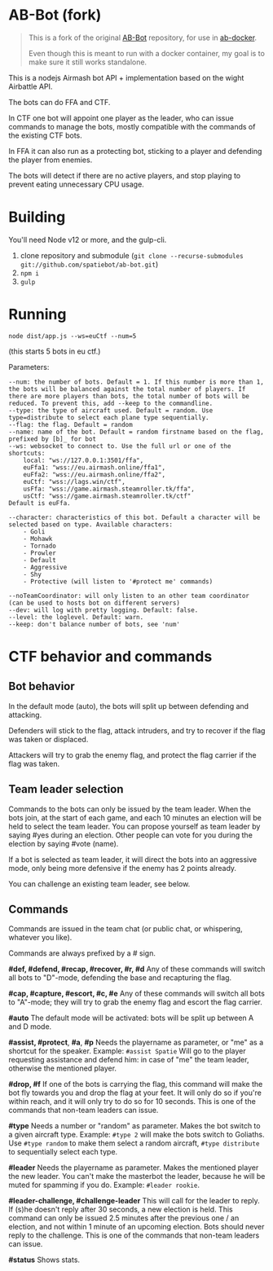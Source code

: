 # AB-Bot (fork)

> This is a fork of the original [AB-Bot](https://github.com/spatiebot/ab-bot) repository, for use in [ab-docker](https://github.com/parsehex/ab-docker).
>
> Even though this is meant to run with a docker container, my goal is to make sure it still works standalone.

This is a nodejs Airmash bot API + implementation based on the wight Airbattle API.

The bots can do FFA and CTF.

In CTF one bot will appoint one player as the leader, who can issue commands to manage the bots, mostly compatible with the commands of the existing CTF bots.

In FFA it can also run as a protecting bot, sticking to a player and defending the player from enemies.

The bots will detect if there are no active players, and stop playing to prevent eating unnecessary CPU usage.

# Building

You'll need Node v12 or more, and the gulp-cli.

1. clone repository and submodule (`git clone --recurse-submodules git://github.com/spatiebot/ab-bot.git`)
2. `npm i`
3. `gulp`

# Running

`node dist/app.js --ws=euCtf --num=5`

(this starts 5 bots in eu ctf.)

Parameters:

    --num: the number of bots. Default = 1. If this number is more than 1, the bots will be balanced against the total number of players. If there are more players than bots, the total number of bots will be reduced. To prevent this, add --keep to the commandline.
    --type: the type of aircraft used. Default = random. Use type=distribute to select each plane type sequentially.
    --flag: the flag. Default = random
    --name: name of the bot. Default = random firstname based on the flag, prefixed by [b]_ for bot
    --ws: websocket to connect to. Use the full url or one of the shortcuts:
        local: "ws://127.0.0.1:3501/ffa",
        euFfa1: "wss://eu.airmash.online/ffa1",
        euFfa2: "wss://eu.airmash.online/ffa2",
        euCtf: "wss://lags.win/ctf",
        usFfa: "wss://game.airmash.steamroller.tk/ffa",
        usCtf: "wss://game.airmash.steamroller.tk/ctf"
    Default is euFfa.

    --character: characteristics of this bot. Default a character will be selected based on type. Available characters:
        - Goli
        - Mohawk
        - Tornado
        - Prowler
        - Default
        - Aggressive
        - Shy
        - Protective (will listen to '#protect me' commands)

    --noTeamCoordinator: will only listen to an other team coordinator (can be used to hosts bot on different servers)
    --dev: will log with pretty logging. Default: false.
    --level: the loglevel. Default: warn.
    --keep: don't balance number of bots, see 'num'

# CTF behavior and commands

## Bot behavior

In the default mode (auto), the bots will split up between defending and attacking.

Defenders will stick to the flag, attack intruders, and try to recover if the flag was taken or displaced.

Attackers will try to grab the enemy flag, and protect the flag carrier if the flag was taken.

## Team leader selection

Commands to the bots can only be issued by the team leader. When the bots join, at the start of each game, and each 10 minutes an election will be held to select the team leader. You can propose yourself as team leader by saying #yes during an election. Other people can vote for you during the election by saying #vote (name).

If a bot is selected as team leader, it will direct the bots into an aggressive mode, only being more defensive if the enemy has 2 points already.

You can challenge an existing team leader, see below.

## Commands

Commands are issued in the team chat (or public chat, or whispering, whatever you like).

Commands are always prefixed by a # sign.

**#def, #defend, #recap, #recover, #r, #d**
Any of these commands will switch all bots to "D"-mode, defending the base and recapturing the flag.

**#cap, #capture, #escort, #c, #e**
Any of these commands will switch all bots to "A"-mode; they will try to grab the enemy flag and escort the flag carrier.

**#auto**
The default mode will be activated: bots will be split up between A and D mode.

**#assist, #protect**, **#a**, **#p**
Needs the playername as parameter, or "me" as a shortcut for the speaker.
Example: `#assist Spatie`
Will go to the player requesting assistance and defend him: in case of "me" the team leader, otherwise the mentioned player.

**#drop, #f**
If one of the bots is carrying the flag, this command will make the bot fly towards you and drop the flag at your feet. It will only do so if you're within reach, and it will only try to do so for 10 seconds.
This is one of the commands that non-team leaders can issue.

**#type**
Needs a number or "random" as parameter. Makes the bot switch to a given aircraft type. Example: `#type 2` will make the bots switch to Goliaths. Use `#type random` to make them select a random aircraft, `#type distribute` to sequentially select each type.

**#leader**
Needs the playername as parameter. Makes the mentioned player the new leader. You can't make the masterbot the leader, because he will be muted
for spamming if you do. Example: `#leader rookie`.

**#leader-challenge, #challenge-leader**
This will call for the leader to reply. If (s)he doesn't reply after 30 seconds, a new election is held. This command can only be issued 2.5 minutes after the previous one / an election, and not within 1 minute of an upcoming election. Bots should never reply to the challenge.
This is one of the commands that non-team leaders can issue.

**#status**
Shows stats.
